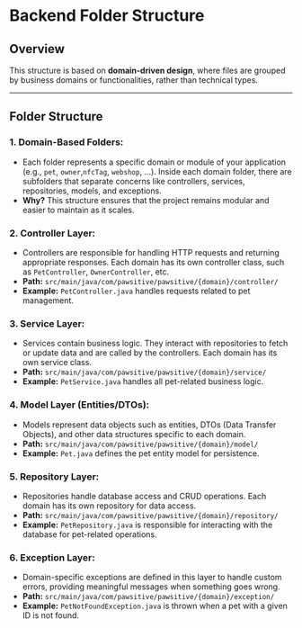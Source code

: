 
# Backend Folder Structure

## Overview

This structure is based on **domain-driven design**, where files are grouped by business domains or functionalities, rather than technical types.

----------

## Folder Structure

### 1. **Domain-Based Folders**:

-   Each folder represents a specific domain or module of your application (e.g., `pet`, `owner`,`nfcTag`, `webshop`, ...). Inside each domain folder, there are subfolders that separate concerns like controllers, services, repositories, models, and exceptions.
-   **Why?** This structure ensures that the project remains modular and easier to maintain as it scales.

### 2. **Controller Layer**:

-   Controllers are responsible for handling HTTP requests and returning appropriate responses. Each domain has its own controller class, such as `PetController`, `OwnerController`, etc.
-   **Path:** `src/main/java/com/pawsitive/pawsitive/{domain}/controller/`
-   **Example:** `PetController.java` handles requests related to pet management.

### 3. **Service Layer**:

-   Services contain business logic. They interact with repositories to fetch or update data and are called by the controllers. Each domain has its own service class.
-   **Path:** `src/main/java/com/pawsitive/pawsitive/{domain}/service/`
-   **Example:** `PetService.java` handles all pet-related business logic.

### 4. **Model Layer (Entities/DTOs)**:

-   Models represent data objects such as entities, DTOs (Data Transfer Objects), and other data structures specific to each domain.
-   **Path:** `src/main/java/com/pawsitive/pawsitive/{domain}/model/`
-   **Example:** `Pet.java` defines the pet entity model for persistence.

### 5. **Repository Layer**:

-   Repositories handle database access and CRUD operations. Each domain has its own repository for data access.
-   **Path:** `src/main/java/com/pawsitive/pawsitive/{domain}/repository/`
-   **Example:** `PetRepository.java` is responsible for interacting with the database for pet-related operations.

### 6. **Exception Layer**:

-   Domain-specific exceptions are defined in this layer to handle custom errors, providing meaningful messages when something goes wrong.
-   **Path:** `src/main/java/com/pawsitive/pawsitive/{domain}/exception/`
-   **Example:** `PetNotFoundException.java` is thrown when a pet with a given ID is not found.
